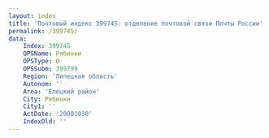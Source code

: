 ```yaml
---
layout: index
title: 'Почтовый индекс 399745: отделение почтовой связи Почты России'
permalink: /399745/
data:
    Index: 399745
    OPSName: Рябинки
    OPSType: О
    OPSSubm: 399799
    Region: 'Липецкая область'
    Autonom: ''
    Area: 'Елецкий район'
    City: Рябинки
    City1: ''
    ActDate: '20001030'
    IndexOld: ''
---
```

